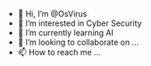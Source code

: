 - 👋 Hi, I’m @OsVirus
- 👀 I’m interested in Cyber Security 
- 🌱 I’m currently learning AI
- 💞️ I’m looking to collaborate on ...
- 📫 How to reach me ...

<!---
OsVirus/OsVirus is a ✨ special ✨ repository because its `README.md` (this file) appears on your GitHub profile.
You can click the Preview link to take a look at your changes.
--->
